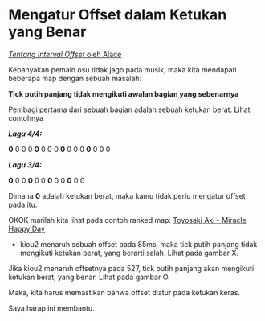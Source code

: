 Mengatur Offset dalam Ketukan yang Benar
========================================

[*Tentang Interval Offset* oleh Alace](https://osu.ppy.sh/forum/t/20998)

Kebanyakan pemain osu tidak jago pada musik, maka kita mendapati beberapa map dengan sebuah masalah:

**Tick putih panjang tidak mengikuti awalan bagian yang sebenarnya**

Pembagi pertama dari sebuah bagian adalah sebuah ketukan berat. Lihat contohnya

***Lagu 4/4:***

**0** 0 0 0 **0** 0 0 0 **0** 0 0 0 **0** 0 0 0

***Lagu 3/4:***

**0** 0 0 **0** 0 0 **0** 0 0 **0** 0 0

Dimana **0** adalah ketukan berat, maka kamu tidak perlu mengatur offset pada itu.

OKOK marilah kita lihat pada contoh ranked map: [Toyosaki Aki - Miracle Happy Day](http://osu.ppy.sh/s/11023)

-   kiou2 menaruh sebuah offset pada 85ms, maka tick putih panjang tidak mengikuti ketukan berat, yang berarti salah. Lihat pada gambar X.

Jika kiou2 menaruh offsetnya pada 527, tick putih panjang akan mengikuti ketukan berat, yang benar. Lihat pada gambar O.

Maka, kita harus memastikan bahwa offset diatur pada ketukan keras.

Saya harap ini membantu.